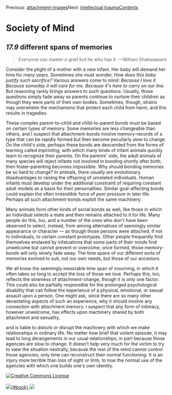 <div class="chapnav">

<span class="prev">Previous:
[attachment-images](./som-17.8.html)</span><span class="next">Next:
[intellectual trauma](./som-17.10.html)</span><span
class="contents">[Contents](index.html)</span>
<div class="titlebar">

Society of Mind
===============

</div>

</div>

*17.9* different spans of memories
----------------------------------

> Everyone can master a grief but he who has it. —William Shakespeare

Consider the plight of a mother with a new infant. Her baby will demand
her time for many years. Sometimes she must wonder, *How does this baby
justify such sacrifice?* Various answers come to mind: *Because I love
it.* *Because someday it will care for me.* *Because it's here to carry
on our line.* But reasoning rarely brings answers to such questions.
Usually, those questions simply fade away as parents continue to nurture
their children as though they were parts of their own bodies. Sometimes,
though, strains may overwhelm the mechanisms that protect each child
from harm, and this results in tragedies.

These complex parent-to-child and child-to-parent bonds must be based on
certain types of memory. Some memories are less changeable than others,
and I suspect that attachment-bonds involve memory-records of a type
that can be rapidly formed but then become peculiarly slow to change. On
the child's side, perhaps these bonds are descended from the forms of
learning called *imprinting,* with which many kinds of infant animals
quickly learn to recognize their parents. On the parents' side, the
adult animals of many species will reject infants not involved in
bonding shortly after birth; then foster-parenting becomes impossible.
Why should bonding memories be so hard to change? In animals, there
usually are evolutionary disadvantages to raising the offspring of
unrelated individuals. Human infants must develop under the additional
constraint of requiring constant adult models as a basis for their
personalities. Similar goal-affecting bonds could explain the often
irresistible force of *peer pressure* in later life. Perhaps all such
attachment-bonds exploit the same machinery.

Many animals form other kinds of social bonds as well, like those in
which an individual selects a mate and then remains attached to it for
life. Many people do this, too, and a number of the ones who don't have
been observed to select, instead, from among alternatives of seemingly
similar appearance or character — as though those persons were attached,
if not to individuals, to certain constant prototypes. Other people
frequently find themselves enslaved by infatuations that some parts of
their minds find unwelcome but cannot prevent or overcome; once formed,
those memory-bonds will only slowly fade away. The time spans of our
different sorts of memories evolved to suit, not our own needs, but
those of our ancestors.

We all know the seemingly inexorable time span of mourning, in which it
often takes so long to accept the loss of those we love. Perhaps this,
too, reflects the slowness of attachment-change, though it is only one
factor. This could also be partially responsible for the prolonged
psychological disability that can follow the experience of a physical,
emotional, or sexual assault upon a person. One might ask, since there
are so many other devastating aspects of such an experience, why it
should involve any connection with attachment memory. I suspect that any
form of intimacy, however unwelcome, has effects upon machinery shared
by both attachment and sexuality,

and is liable to disturb or disrupt the machinery with which we make
relationships in ordinary life. No matter how brief that violent
episode, it may lead to long derangements in our usual relationships, in
part because those agencies are slow to change. It doesn't help very
much for the victim to try to view the situation neutrally, because the
rest of the mind cannot control those agencies; only time can
reconstruct their normal functioning. It is an injury more terrible than
loss of sight or limb, to lose the normal use of the agencies with which
one builds one's own identity.

<div class="footer">

[![Creative Commons
License](http://i.creativecommons.org/l/by-nc-sa/3.0/80x15.png)](http://creativecommons.org/licenses/by-nc-sa/3.0/deed.en_US)\
\
[![](./images/som_book.jpeg){#book}
![](./images/a_logo_17.gif)](http://www.amazon.com/gp/product/0671657135?ie=UTF8&camp=1789&creativeASIN=0671657135&linkCode=xm2&tag=marvinminsky)

</div>

